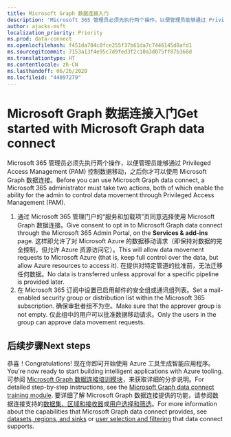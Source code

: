 ```yaml
---
title: Microsoft Graph 数据连接入门
description: 'Microsoft 365 管理员必须先执行两个操作，以便管理员能够通过 Privileged Access Management (PAM) 控制数据移动，之后你才可以使用 Microsoft Graph 数据连接。 '
author: ajacks-msft
localization_priority: Priority
ms.prod: data-connect
ms.openlocfilehash: f451da704c0fce255f37b61da7c7446145d8afd1
ms.sourcegitcommit: 7153a13f4e95c7d9fed3f2c10a3d075ff87b368d
ms.translationtype: HT
ms.contentlocale: zh-CN
ms.lasthandoff: 06/26/2020
ms.locfileid: "44897279"
---
```

# <a name="get-started-with-microsoft-graph-data-connect"></a><span data-ttu-id="c030b-103">Microsoft Graph 数据连接入门</span><span class="sxs-lookup"><span data-stu-id="c030b-103">Get started with Microsoft Graph data connect</span></span>

<span data-ttu-id="c030b-104">Microsoft 365 管理员必须先执行两个操作，以便管理员能够通过 Privileged Access Management (PAM) 控制数据移动，之后你才可以使用 Microsoft Graph 数据连接。</span><span class="sxs-lookup"><span data-stu-id="c030b-104">Before you can use Microsoft Graph data connect, a Microsoft 365 administrator must take two actions, both of which enable the ability for the admin to control data movement through Privileged Access Management (PAM).</span></span> 

1. <span data-ttu-id="c030b-105">通过 Microsoft 365 管理门户的“服务和加载项”页同意选择使用 Microsoft Graph 数据连接。</span><span class="sxs-lookup"><span data-stu-id="c030b-105">Give consent to opt in to Microsoft Graph data connect through the Microsoft 365 Admin Portal, on the **Services & add-ins** page.</span></span> <span data-ttu-id="c030b-106">这样即允许了对 Microsoft Azure 的数据移动请求（即保持对数据的完全控制，但允许 Azure 资源访问它）。</span><span class="sxs-lookup"><span data-stu-id="c030b-106">This will allow data movement requests to Microsoft Azure (that is, keep full control over the data, but allow Azure resources to access it).</span></span> <span data-ttu-id="c030b-107">在提供对特定管道的批准前，无法迁移任何数据。</span><span class="sxs-lookup"><span data-stu-id="c030b-107">No data is transferred unless approval for a specific pipeline is provided later.</span></span>
2. <span data-ttu-id="c030b-108">在 Microsoft 365 订阅中设置已启用邮件的安全组或通讯组列表。</span><span class="sxs-lookup"><span data-stu-id="c030b-108">Set a mail-enabled security group or distribution list within the Microsoft 365 subscription.</span></span> <span data-ttu-id="c030b-109">确保审批者组不为空。</span><span class="sxs-lookup"><span data-stu-id="c030b-109">Make sure that the approver group is not empty.</span></span> <span data-ttu-id="c030b-110">仅此组中的用户可以批准数据移动请求。</span><span class="sxs-lookup"><span data-stu-id="c030b-110">Only the users in the group can approve data movement requests.</span></span>

## <a name="next-steps"></a><span data-ttu-id="c030b-111">后续步骤</span><span class="sxs-lookup"><span data-stu-id="c030b-111">Next steps</span></span>

<span data-ttu-id="c030b-112">恭喜！</span><span class="sxs-lookup"><span data-stu-id="c030b-112">Congratulations!</span></span> <span data-ttu-id="c030b-113">现在你即可开始使用 Azure 工具生成智能应用程序。</span><span class="sxs-lookup"><span data-stu-id="c030b-113">You're now ready to start building intelligent applications with Azure tooling.</span></span> <span data-ttu-id="c030b-114">可参阅 [Microsoft Graph 数据连接培训模块](https://github.com/microsoftgraph/msgraph-training-dataconnect/blob/master/Lab.md)，来获取详细的分步说明。</span><span class="sxs-lookup"><span data-stu-id="c030b-114">For detailed step-by-step instructions, see the [Microsoft Graph data connect training module](https://github.com/microsoftgraph/msgraph-training-dataconnect/blob/master/Lab.md).</span></span> <span data-ttu-id="c030b-115">要详细了解 Microsoft Graph 数据连接提供的功能，请参阅数据连接支持的[数据集、区域和接收器](data-connect-datasets.md)或[用户选择和筛选](data-connect-filtering.md)。</span><span class="sxs-lookup"><span data-stu-id="c030b-115">For more information about the capabilities that Microsoft Graph data connect provides, see [datasets, regions, and sinks](data-connect-datasets.md) or [user selection and filtering](data-connect-filtering.md) that data connect supports.</span></span>

